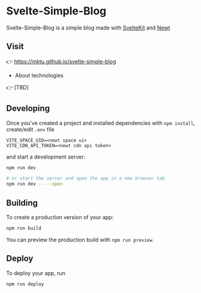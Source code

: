 # Svelte-Simple-Blog

Svelte-Simple-Blog is a simple blog made with [SvelteKit](https://kit.svelte.dev/) and [Newt](https://www.newt.so/)

## Visit

👉 https://mktu.github.io/svelte-simple-blog

- About technologies

👉 [TBD]

## Developing

Once you've created a project and installed dependencies with `npm install`, create/edit `.env` file

```env
VITE_SPACE_UID=<newt space ui>
VITE_CDN_API_TOKEN=<newt cdn api token>
```

and start a development server:

```bash
npm run dev

# or start the server and open the app in a new browser tab
npm run dev -- --open
```

## Building

To create a production version of your app:

```bash
npm run build
```

You can preview the production build with `npm run preview`.

## Deploy

To deploy your app, run

```bash
npm run deploy
```
